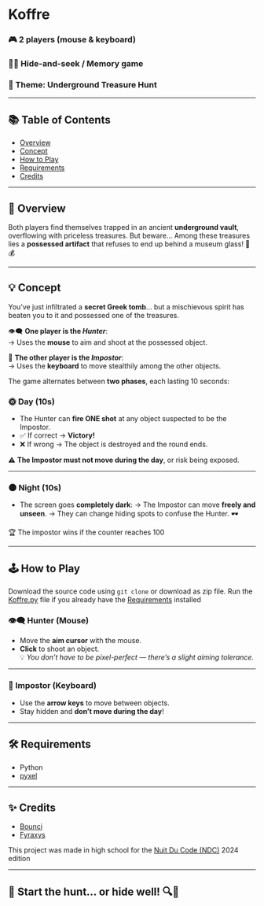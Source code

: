 # Koffre

### 🎮 2 players (mouse & keyboard)  
### 🕵️‍♂️ Hide-and-seek / Memory game  
### 🧭 Theme: **Underground Treasure Hunt**

---

## 📚 Table of Contents

- [Overview](#overview)
- [Concept](#concept)
- [How to Play](#how-to-play)
- [Requirements](#requirements)
- [Credits](#credits)

---

## 📜 Overview

Both players find themselves trapped in an ancient **underground vault**, overflowing with priceless treasures. But beware... Among these treasures lies a **possessed artifact** that refuses to end up behind a museum glass! 👻💰

---

## 💡 Concept

You’ve just infiltrated a **secret Greek tomb**... but a mischievous spirit has beaten you to it and possessed one of the treasures.

👁️‍🗨️ **One player is the *Hunter***:  
→ Uses the **mouse** to aim and shoot at the possessed object.

👥​ **The other player is the *Impostor***:  
→ Uses the **keyboard** to move stealthily among the other objects.

The game alternates between **two phases**, each lasting 10 seconds:

### 🌞 Day (10s)

- The Hunter can **fire ONE shot** at any object suspected to be the Impostor.
- ✅ If correct → **Victory!**
- ❌ If wrong → The object is destroyed and the round ends.

⚠️ **The Impostor must not move during the day**, or risk being exposed.

---

### 🌑 Night (10s)

- The screen goes **completely dark**:
→ The Impostor can move **freely and unseen**.
→ They can change hiding spots to confuse the Hunter. 🕶️

🏆​ The impostor wins if the counter reaches 100

---

## 🕹️ How to Play

Download the source code using `git clone` or download as zip file.
Run the [Koffre.py](Koffre.py) file if you already have the [Requirements](#requirements) installed

### 👁️‍🗨️ Hunter (Mouse)

- Move the **aim cursor** with the mouse.
- **Click** to shoot an object.  
💡 *You don’t have to be pixel-perfect — there’s a slight aiming tolerance.*

---

### 👥​ Impostor (Keyboard)

- Use the **arrow keys** to move between objects.
- Stay hidden and **don’t move during the day**!

---

## 🛠️ Requirements

- Python
- [pyxel](https://github.com/kitao/pyxel)

---

## ✨ Credits

- [Bounci](https://github.com/Bouncii)
- [Fyraxys](https://github.com/FYRAXYS)

This project was made in high school for the [Nuit Du Code (NDC)](https://www.nuitducode.net/) 2024 edition

---

## 🚀 Start the hunt… or hide well! 🔍💨
